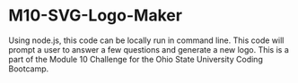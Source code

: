 # M10-SVG-Logo-Maker
Using node.js, this code can be locally run in command line. This code will prompt a user to answer a few questions and generate a new logo. This is a part of the Module 10 Challenge for the Ohio State University Coding Bootcamp.
